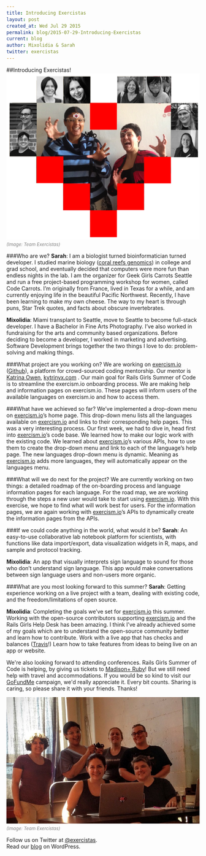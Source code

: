 ```yaml
---
title: Introducing Exercistas
layout: post
created_at: Wed Jul 29 2015
permalink: blog/2015-07-29-Introducing-Exercistas
current: blog
author: Mixolidia & Sarah
twitter: exercistas
---
```


##Introducing Exercistas!
![exercistas with mentor and NIRD coaches](/img/blog/2015/exercistas_with_mentor_and_coaches.png "exercistas with mentor and NIRD coaches")
<br /><font color="grey"><small><i>(Image: Team Exercistas)</i></small></font>

###Who are we?
**Sarah**: I am a biologist turned bioinformatician turned developer. I studied marine biology ([coral reefs genomics](http://people.oregonstate.edu/~meyere/res.html/ "Integrative Biology | Meyer Lab")) in college and grad school, and eventually decided that computers were more fun than endless nights in the lab. I am the organizer for Geek Girls Carrots Seattle and run a free project-based programming workshop for women, called Code Carrots. I’m originally from France, lived in Texas for a while, and am currently enjoying life in the beautiful Pacific Northwest. Recently, I have been learning to make my own cheese. The way to my heart is through puns, Star Trek quotes, and facts about obscure invertebrates.

**Mixolidia**: Miami transplant to Seattle, move to Seattle to become full-stack developer. I have a Bachelor in Fine Arts Photography. I’ve also worked in fundraising for the arts and community based organizations. Before deciding to become a developer, I worked in marketing and advertising. Software Development brings together the two things I love to do: problem-solving and making things.

###What project are you working on?
We are working on [exercism.io](http://exercism.io/) ([Github](https://github.com/exercism)), a platform for crowd-sourced coding mentorship. Our mentor is [Katrina Owen](https://github.com/kytrinyx/ "Katrina Owen's Github Account"), [kytrinyx.com](http://www.kytrinyx.com/ "Katrina Owen's Website") . Our main goal for Rails Girls Summer of Code is to streamline the exercism.io onboarding process. We are making help and information pages on exercism.io. These pages will inform users of the available languages on exercism.io and how to access them.


###What have we achieved so far?
We’ve implemented a drop-down menu on [exercism.io](http://exercism.io/)’s home page. This drop-down menu lists all the languages available on [exercism.io](http://exercism.io/) and links to their corresponding help pages. This was a very interesting process. Our first week, we had to dive in, head first into [exercism.io](http://exercism.io/)’s code base. We learned how to make our logic work with the existing code. We learned about [exercism.io](http://exercism.io/)’s various APIs, how to use them to create the drop-down menu and link to each of the language’s help page. The new languages drop-down menu is dynamic. Meaning as [exercism.io](http://exercism.io/) adds more languages, they will automatically appear on the languages menu.

###What will we do next for the project?
We are currently working on two things: a detailed roadmap of the on-boarding process and language information pages for each language. For the road map, we are working through the steps a new user would take to start using [exercism.io](http://exercism.io/). With this exercise, we hope to find what will work best for users. For the information pages, we are again working with [exercism.io](http://exercism.io/)’s APIs to dynamically create the information pages from the APIs.

###If we could code anything in the world, what would it be?
**Sarah**: An easy-to-use collaborative lab notebook platform for scientists, with functions like data import/export, data visualization widgets in R, maps, and sample and protocol tracking.

**Mixolidia**: An app that visually interprets sign language to sound for those who don’t understand sign language. This app would make conversations between sign language users and non-users more organic.

###What are you most looking forward to this summer?
**Sarah**: Getting experience working on a live project with a team, dealing with existing code, and the freedom/limitations of open source.

**Mixolidia**: Completing the goals we’ve set for [exercism.io](http://exercism.io/) this summer. Working with the open-source contributors supporting [exercism.io](http://exercism.io/) and the Rails Girls Help Desk has been amazing. I think I’ve already achieved  some of my goals which are to understand the open-source community better and learn how to contribute. Work with a live app that has checks and balances ([Travis](https://travis-ci.org/)!) Learn how to take features from ideas to being live on an app or website.

We're also looking forward to attending conferences. Rails Girls Summer of Code is helping, by giving us tickets to [Madison+ Ruby](http://madisonpl.us/ruby/)! But we still need help with travel and accommodations. If you would be so kind to visit our [GoFundMe](http://www.gofundme.com/exercistas) campaign, we'd really appreciate it. Every bit counts. Sharing is caring, so please share it with your friends. Thanks!

![exercistas with mentor and NIRD coaches](/img/blog/2015/exercistas_first_day.jpg "exercistas first day at NIRD")
<br /><font color="grey"><small><i>(Image: Team Exercistas)</i></small></font>

Follow us on Twitter at [@exercistas](https://twitter.com/exercistas).  
Read our [blog](https://exercistas.wordpress.com/) on WordPress.
